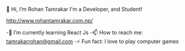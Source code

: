 👋 Hi, I’m Rohan Tamrakar
I'm a Developer, and Student!

http://www.rohantamrakar.com.np/

-🌱 I’m currently learning React Js
-📫 How to reach me: tamrakarrohan@gmail.com
-⚡ Fun fact: I love to play computer games
